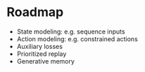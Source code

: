 # Roadmap

- State modeling: e.g. sequence inputs
- Action modeling: e.g. constrained actions
- Auxiliary losses
- Prioritized replay
- Generative memory
